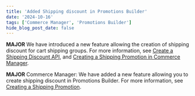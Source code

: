 ```yaml
---
title: 'Added Shipping discount in Promotions Builder'
date: '2024-10-16'
tags: ['Commerce Manager', 'Promotions Builder']
hide_blog_post_date: false
---
```


**MAJOR** We have introduced a new feature allowing the creation of shipping discount for cart shipping groups. For more information, see [Create a Shipping Discount API](docs/promotions-builder/promotions-builder-api/promotions-builder-management/create-a-shipping-discount.mdx), and [Creating a Shipping Promotion in Commerce Manager](/docs/commerce-manager/promotions-builder/creating-a-promotion-in-promotions-builder#creating-a-shipping-promotion).


**MAJOR** Commerce Manager: We have added a new feature allowing you to create shipping discount in Promotions Builder. For more information, see [Creating a Shipping Promotion](/docs/commerce-manager/promotions-builder/creating-a-promotion-in-promotions-builder#creating-a-shipping-promotion).